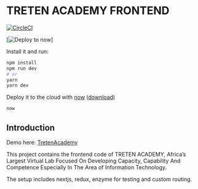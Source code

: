 

# TRETEN ACADEMY FRONTEND

[![CircleCI](https://circleci.com/bb/mazeeukah/tretenfe.svg?style=svg)](https://circleci.com/bb/mazeeukah/tretenfe)

[![Deploy to now](https://deploy.now.sh/static/button.svg)]

Install it and run:

```bash
npm install
npm run dev
# or
yarn
yarn dev
```

Deploy it to the cloud with [now](https://zeit.co/now) ([download](https://zeit.co/download))

```bash
now
```

## Introduction

Demo here: [TretenAcademy](https://treten-ng.herokuapp.com/)

This project contains the frontend code of TRETEN ACADEMY, Africa’s Largest Virtual Lab Focused On Developing Capacity, Capability And Competence Especially In The Area of Information Technology.

The setup includes nextjs, redux, enzyme for testing and custom routing.


